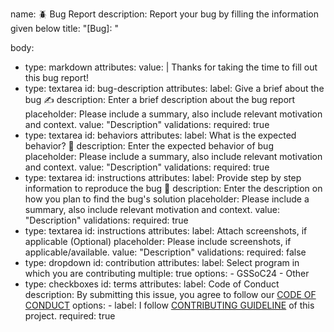name: 🪲 Bug Report
description: Report your bug by filling the information given below
title: "[Bug]: "

body:

- type: markdown
  attributes:
  value: |
  Thanks for taking the time to fill out this bug report!
- type: textarea
  id: bug-description
  attributes:
  label: Give a brief about the bug ✍️
  description: Enter a brief description about the bug report
  placeholder: Please include a summary, also include relevant motivation and context.
  value: "Description"
  validations:
  required: true
- type: textarea
  id: behaviors
  attributes:
  label: What is the expected behavior? 🤔
  description: Enter the expected behavior of bug
  placeholder: Please include a summary, also include relevant motivation and context.
  value: "Description"
  validations:
  required: true
- type: textarea
  id: instructions
  attributes:
  label: Provide step by step information to reproduce the bug 📄
  description: Enter the description on how you plan to find the bug's solution
  placeholder: Please include a summary, also include relevant motivation and context.
  value: "Description"
  validations:
  required: true
- type: textarea
  id: instructions
  attributes:
  label: Attach screenshots, if applicable (Optional)
  placeholder: Please include screenshots, if applicable/available.
  value: "Description"
  validations:
  required: false
- type: dropdown
  id: contribution
  attributes:
  label: Select program in which you are contributing
  multiple: true
  options: - GSSoC24 - Other
- type: checkboxes
  id: terms
  attributes:
  label: Code of Conduct
  description: By submitting this issue, you agree to follow our [CODE OF CONDUCT](https://github.com/Dev-tanay/Rubik-Cube/blob/main/README.md)
  options: - label: I follow [CONTRIBUTING GUIDELINE]() of this project.
  required: true
